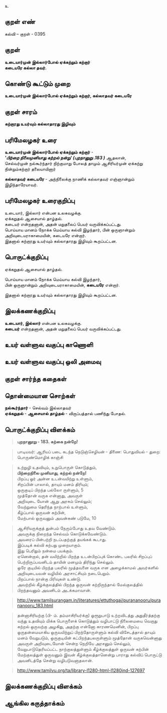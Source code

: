 உ

## குறள் எண் 

கல்வி – குறள் - 0395  

## குறள் 

**உடையார்முன் இல்லார்போல் ஏக்கற்றும் கற்றார்  
கடையரே கல்லா தவர்.**

## கொண்டு கூட்டும் முறை

**உடையார்முன் இல்லார்போல் ஏக்கற்றும் கற்றார், கல்லாதவர் கடையரே**

## குறள் சாரம் 

**கற்றாரது உயர்வும் கல்லாதாரது இழிவும்**  

## பரிமேலழகர் உரை

**உடையார்முன் இல்லார்போல் ஏக்கற்றும் கற்றார்** -   
_**'பிற்றை நிலைமுனியாது கற்றல் நன்று' (புறநானுறு .183 )**_ ஆதலான்,  
செல்வர்முன் நல்கூர்ந்தார் நிற்குமாறு போலத் தாமும் ஆசிரியர்முன் ஏக்கற்று நின்றும்கற்றார் தலையாயினார்  

**கல்லாதவர் கடையரே** - அந்நிலைக்கு நாணிக் கல்லாதவர் எஞ்ஞான்றும் இழிந்தாரேயாவர்.  

## பரிமேலழகர் உரைகுறிப்பு   

உடையார், இல்லார் என்பன உலகவழக்கு.  
ஏக்கறுதல் ஆசையால் தாழ்தல்.  
கடையர் என்றதனான், அதன் மறுதலைப் பெயர் வருவிக்கப்பட்டது.   
பொய்யாய மானம் நோக்க மெய்யாய கல்வி இழந்தார், பின் ஒருஞான்றும் அறிவுடையராகாமையின், கடையரே என்றார்.  
இதனால் கற்றாரது உயர்வும் கல்லாதாரது இழிவும் கூறப்பட்டன.    

## பொருட்க்குறிப்பு 

ஏக்கறுதல் ஆசையால் தாழ்தல்.  
 
பொய்யாய மானம் நோக்க மெய்யாய கல்வி இழந்தார்,  
பின் ஒருஞான்றும் அறிவுடையராகாமையின், **கடையரே** என்றார்.    

இதனால் கற்றாரது உயர்வும் கல்லாதாரது இழிவும் கூறப்பட்டன.    

## இலக்கணக்குறிப்பு  

**உடையார், இல்லார்** என்பன உலகவழக்கு.   
**கடையர்** என்றதனான், அதன் மறுதலைப் பெயர் வருவிக்கப்பட்டது.  

## உயர் வள்ளுவ வகுப்பு காணொளி


## உயர் வள்ளுவ வகுப்பு ஒலி அமைவு 

 
## குறள் சார்ந்த கதைகள் 


## தொன்மையான சொற்கள்

**நல்கூர்ந்தார்** - செல்வம் இல்லாதவர்   
**ஏக்கறுதல்** - **ஆசையால் தாழ்தல்** - விருப்பத்தால் பணிந்து போதல்.

## பொருட்க்குறிப்பு விளக்கம்

>**புறநானூறு - 183. கற்கை நன்றே!**  

>பாடியவர்: ஆரியப் படை கடந்த நெடுஞ்செழியன் - திணை: பொதுவியல் - துறை: பொருண்மொழிக் காஞ்சி   

>உற்றுழி உதவியும், உறுபொருள் கொடுத்தும்,  
>**பிற்றைநிலை முனியாது, கற்றல் நன்றே!**  
>பிறப்பு ஓர் அன்ன உடன்வயிற்று உள்ளும்,  
>சிறப்பின் பாலால், தாயும் மனம் திரியும்;  
>ஒருகுடிப் பிறந்த பல்லோ ருள்ளும்,	5  
>மூத்தோன் வருக என்னாது, அவருள்  
>அறிவுடை யோன் ஆறு அரசும் செல்லும்;  
>வேற்றுமை தெரிந்த நாற்பால் உள்ளும்,  
>கீழ்ப்பால் ஒருவன் கற்பின்,  
>மேற்பால் ஒருவனும் அவன்கண் படுமே,	10  

>ஆசிரியருக்குத் துன்பம் நேரும்போது உதவ வேண்டும்.   
>அவருக்கு நிறைந்த செல்வம் கொடுக்கவேண்டும்.  
>அவரைப் பின்பற்றி நடப்பதற்குத் தயங்கக் கூடாது.  
>இப்படிக் கல்வி கற்பது முறையாகும்.  
>இது பெரிதும் நன்மை பயக்கும்.  
>ஏனென்றால், தன் வயிற்றில் பிறந்த உடன்பிறப்புக் கொண்ட பலரில் சிறப்புப் பெற்றிருப்பவனிடம் தாயின் மனமும் திரிந்து செல்லும்.  
>ஒரே குடியில் பிறந்த பலரில் மூத்தவனை வருக என அழைக்காமல் அவர்களில் அறிவுடையவன் வழியில் அரசாட்சியும் நடைபெறும்.  
>பிறப்பால் நான்கு பிரிவுகள் உண்டு.  
>அவற்றில் கீழ்க்குலத்தில் பிறந்த ஒருவன் கற்றிருந்தால் மேல்குலத்தில் பிறந்தவனும் அவனிடம் அடக்கமாவான்.  

>http://www.tamilsurangam.in/literatures/ettuthogai/purananooru/purananooru_183.html  

>தன்னாசிரியற்கு (பி- ம். தம்மாசிரியர்க்கு) ஓரூறுபாடு உற்றவிடத்து அதுதீர்த்தற்கு வந்து உதவியும் மிக்க பொருளைக் கொடுத்தும் வழிபாட்டு நிலைமையை வெறாது கற்றல் ஒருவற்கு அழகிது, அதற்கு என்னோ காரணமெனின், பிறப்பு ஒருதன்மையாகிய ஒருவயிற்றுப் பிறந்தோருள்ளும் கல்வி விசேடத்தால் தாயும் மனம் வேறுபடும், ஒருகுடியின் கட்பிறந்தபலருள்ளும் மூத்தோன் வருகவென்னாது அவருள் அறிவுடையோன் சென்ற நெறியே அரசனும் செல்லும், வேறுபாடுதெரியப்பட்ட நாற்குலத்துள்ளும் கீழ்க்குலத்துள் ஒருவன் கற்பின் மேற்குலத்துள் ஒருவனும் இவன் கீழ்க்குலத்தானென்று பாராது கல்விப் பொருட்டு அவனிடத்தே சென்று வழிபடுவனாதலான்.  

>http://www.tamilvu.org/ta/library-l1280-html-l1280ind-127697

## இலக்கணக்குறிப்பு விளக்கம்


## ஆங்கில கருத்தாக்கம் 


